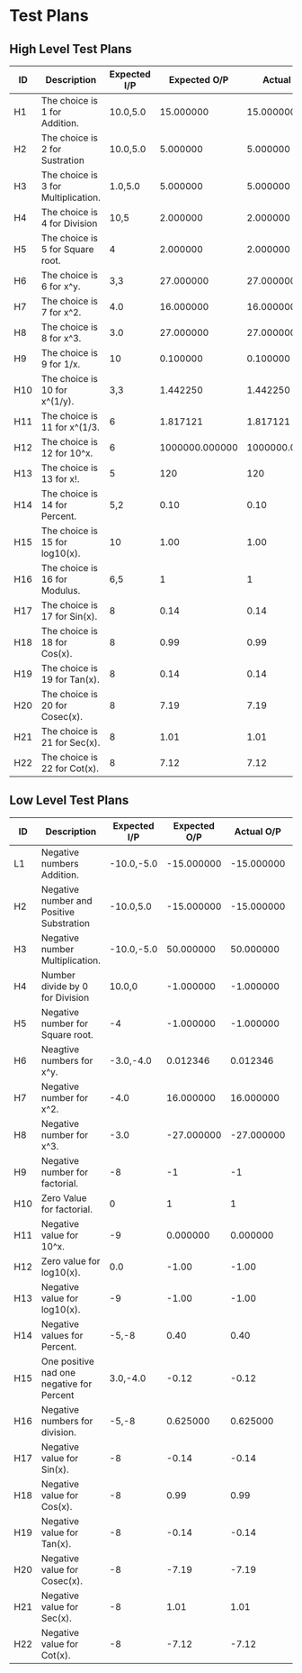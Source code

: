 <h1> Test Plans </h1>
<h2> High Level Test Plans </h2>



|      ID       |                   Description                |     Expected I/P       |   Expected O/P    |  Actual O/P  |     Type        |      Status     |
| ------------- | ---------------------------------------      | ---------------------  | ----------------  | ------------ | --------------- | --------------  |
|      H1       |          The choice is 1 for Addition.       |       10.0,5.0         |     15.000000     |   15.000000  |  Requirement    |     Success     |
|      H2       |          The choice is 2 for Sustration      |       10.0,5.0         |      5.000000     |    5.000000  |  Requirement    |     Success     |
|      H3       |          The choice is 3 for Multiplication. |       1.0,5.0          |      5.000000     |    5.000000  |  Requirement    |     Success     |
|      H4       |          The choice is 4 for Division        |       10,5             |      2.000000     |    2.000000  |  Requirement    |     Success     |
|      H5       |          The choice is 5 for Square root.    |       4                |      2.000000     |    2.000000  |  Requirement    |     Success     |
|      H6       |          The choice is 6 for x^y.            |       3,3              |     27.000000     |   27.000000  |  Requirement    |     Success     |
|      H7       |          The choice is 7 for x^2.            |       4.0              |     16.000000     |   16.000000  |  Requirement    |     Success     |
|      H8       |          The choice is 8 for x^3.            |       3.0              |     27.000000     |   27.000000  |  Requirement    |     Success     |
|      H9       |          The choice is 9 for 1/x.            |       10               |      0.100000     |    0.100000  |  Requirement    |     Success     |
|      H10      |          The choice is 10 for x^(1/y).       |       3,3              |      1.442250     |    1.442250  |  Requirement    |     Success     |
|      H11      |          The choice is 11 for x^(1/3.        |        6               |      1.817121     |    1.817121  |  Requirement    |     Success     |
|      H12      |          The choice is 12 for 10^x.          |        6               |  1000000.000000   | 1000000.000000| Requirement    |     Success     |
|      H13      |          The choice is 13 for x!.            |        5               |        120        |     120      |  Requirement    |     Success     |
|      H14      |          The choice is 14 for Percent.       |       5,2              |        0.10       |     0.10     |  Requirement    |     Success     |
|      H15      |          The choice is 15 for log10(x).      |       10               |        1.00       |     1.00     |  Requirement    |     Success     |
|      H16      |          The choice is 16 for Modulus.       |       6,5              |          1        |       1      |  Requirement    |     Success     |
|      H17      |          The choice is 17 for Sin(x).        |        8               |        0.14       |     0.14     |  Requirement    |     Success     |
|      H18      |          The choice is 18 for Cos(x).        |        8               |        0.99       |     0.99     |  Requirement    |     Success     |
|      H19      |          The choice is 19 for Tan(x).        |        8               |        0.14       |     0.14     |  Requirement    |     Success     |
|      H20      |          The choice is 20 for Cosec(x).      |        8               |        7.19       |     7.19     |  Requirement    |     Success     |
|      H21      |          The choice is 21 for Sec(x).        |        8               |        1.01       |     1.01     |  Requirement    |     Success     |
|      H22      |          The choice is 22 for Cot(x).        |        8               |        7.12       |     7.12     |  Requirement    |     Success     |






<h2> Low Level Test Plans </h2> 


|      ID       |                   Description                |     Expected I/P       |   Expected O/P    |  Actual O/P  |     Type        |      Status     |
| ------------- | ---------------------------------------      | ---------------------  | ----------------  | ------------ | --------------- | --------------  |
|      L1       |          Negative numbers Addition.          |       -10.0,-5.0       |     -15.000000    |   -15.000000 |  Requirement    |     Success     |
|      H2       |          Negative number and Positive Substration|    -10.0,5.0       |      -15.000000   |   -15.000000 |  Requirement    |     Success     |
|      H3       |          Negative number Multiplication.     |       -10.0,-5.0       |      50.000000    |    50.000000 |  Requirement    |     Success     |
|      H4       |          Number divide by 0 for Division     |        10.0,0          |      -1.000000    |    -1.000000 |  Scenario       |     Success     |
|      H5       |          Negative number for Square root.    |        -4              |      -1.000000    |    -1.000000 |  Scenario       |     Success     |
|      H6       |          Neagtive numbers for x^y.           |       -3.0,-4.0        |      0.012346     |     0.012346 |  Requirement    |     Success     |
|      H7       |          Negative number for x^2.            |       -4.0             |      16.000000    |    16.000000 |  Requirement    |     Success     |
|      H8       |          Negative number for x^3.            |       -3.0             |     -27.000000    |   -27.000000 |  Requirement    |     Success     |
|      H9       |          Negative number for factorial.      |       -8               |        -1         |     -1       |  Scenario       |     Success     |
|      H10      |          Zero Value for factorial.           |        0               |         1         |      1       |  Scenario       |     Success     |
|      H11      |          Negative value for 10^x.            |        -9              |      0.000000     |    0.000000  |  Scenario       |     Success     |
|      H12      |          Zero value for log10(x).            |        0.0             |       -1.00       |    -1.00     |  Scenario       |     Success     |
|      H13      |          Negative value for log10(x).        |        -9              |       -1.00       |    -1.00     |  Scenario       |     Success     |
|      H14      |          Negative values for Percent.        |       -5,-8            |        0.40       |     0.40     |  Requirement    |     Success     |
|      H15      |          One positive nad one negative for Percent|  3.0,-4.0         |        -0.12      |    -0.12     |  Requirement    |     Success     |
|      H16      |          Negative numbers for division.      |       -5,-8            |       0.625000    |    0.625000  |  Requirement    |     Success     |
|      H17      |          Negative value for Sin(x).          |        -8              |        -0.14      |     -0.14    |  Requirement    |     Success     |
|      H18      |          Negative value for Cos(x).          |        -8              |        0.99       |     0.99     |  Requirement    |     Success     |
|      H19      |          Negative value for Tan(x).          |        -8              |        -0.14      |     -0.14    |  Requirement    |     Success     |
|      H20      |          Negative value for Cosec(x).        |        -8              |        -7.19      |     -7.19    |  Requirement    |     Success     |
|      H21      |          Negative value for Sec(x).          |        -8              |        1.01       |     1.01     |  Requirement    |     Success     |
|      H22      |          Negative value for Cot(x).          |        -8              |        -7.12      |     -7.12    |  Requirement    |     Success     |
